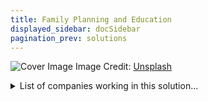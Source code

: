 ```yaml
---
title: Family Planning and Education
displayed_sidebar: docSidebar
pagination_prev: solutions
---
```


![Cover Image](https://images.unsplash.com/photo-1609220136736-443140cffec6?crop=entropy&cs=tinysrgb&fit=max&fm=jpg&ixid=Mnw0NDYzODh8MHwxfHNlYXJjaHwxfHxGYW1pbHklMjBQbGFubmluZyUyMGFuZCUyMEVkdWNhdGlvbnxlbnwwfHx8fDE2ODM2NTg3ODA&ixlib=rb-4.0.3&q=80&w=1080)
Image Credit: [Unsplash](https://unsplash.com/@nate_dumlao)

<details>
        <summary>List of companies working in this solution...</summary>
         <em>Note: this is an experimental AI feature. Accuracy and completeness are a work in progress</em>
        <div>
            <ul>
             
                <li><a href="https://www.bloomberg.org/">Bloomberg Philanthropies</a></li>
            
                <li><a href="https://extendfertility.com">Extend Fertility</a></li>
            
                <li><a href="https://bloomlife.com/">Bloomlife</a></li>
            
                <li><a href="https://www.o.school">O.school</a></li>
            
                <li><a href="https://civiceagle.com">Civic Eagle</a></li>
            
                <li><a href="https://www.mavenclinic.com">Maven Clinic</a></li>
            
                <li><a href="https://thepillclub.com">The Pill Club</a></li>
            
                <li><a href="https://www.washingtonpost.com/climate-environment/">Washington Post - Climate Coverage</a></li>
            
                <li><a href="https://axelspace.com/en">Axelspace</a></li>
            
                <li><a href="https://kindbody.com">Kindbody</a></li>
            
                <li><a href="https://afripads.com">Afripads</a></li>
            
                <li><a href="https://nan">Modern Fertility</a></li>
            
                <li><a href="https://primecoalition.org/">Prime</a></li>
            
                <li><a href="https://asktia.com">Tia</a></li>
            
                <li><a href="https://nan">Capital For Climate (c4c)</a></li>
            
                <li><a href="https://nan">Airminers Academy</a></li>
            
                <li><a href="https://ducky.eco">Ducky</a></li>
            
                <li><a href="https://glowing.com">Glow</a></li>
            
                <li><a href="https://www.futurefamily.com/">Future Family</a></li>
            
                <li><a href="https://isonohealth.com/demos">Isonohealth</a></li>
            
                <li><a href="https://girlswhocode.com">Girls Who Code</a></li>
            
                <li><a href="https://www.wearepossible.org/">Possible</a></li>
            
                <li><a href="https://everymothercounts.org">Every Mother Counts</a></li>
            
            </ul>
        </div>
        </details>


:::note job openings
  #### [View open jobs in this Solution](https://climatebase.org/jobs?l=&q=&drawdown_solutions=Family+Planning+and+Education)
:::

## Overview

The role of family planning and having children in the climate change crisis is crucial, especially considering the significant impact that children have on climate emissions. According to a study published in Environmental Research Letters, having one fewer child can reduce an individual's carbon footprint by an estimated 58.6 metric tons of CO2-equivalent emissions per year. The decision to have children directly affects future carbon emissions, as each person contributes to the overall carbon footprint throughout their lifetime. By embracing family planning and making informed choices, individuals can play a part in mitigating climate change by reducing their carbon emissions and helping build a more sustainable future for the planet.

## Progress Made

One of the main ways that family planning and education can help reduce greenhouse gas emissions is by reducing the number of unwanted pregnancies. In countries where women have access to contraception and are able to plan their pregnancies, there are typically lower rates of abortion and unplanned pregnancies. This not only helps to reduce the number of abortions, but also the number of unplanned births, which can help to reduce the number of greenhouse gas emissions.

There have been a number of breakthrough technologies that have been developed in recent years that have helped to reduce the number of greenhouse gas emissions. One of these is the development of long-acting reversible contraception (LARC). LARC is a type of contraception that can last for several years, and it is much more effective than other types of contraception, such as the pill. This means that it can help to reduce the number of unplanned pregnancies, and thus the number of greenhouse gas emissions.

There are a number of companies and organizations that have been at the forefront of developing family planning and education solutions to reduce greenhouse gas emissions. One of these is the Population Council, which is a nonprofit organization that works to improve the health and well-being of people around the world. The Population Council has developed a number of innovative products and programs that have helped to reduce the number of unplanned pregnancies and abortions, and thus the number of greenhouse gas emissions.

## Lessons Learned

Some of the key lessons that have been learned in the development and implementation of Family Planning and Education to reverse climate change include:

1. The importance of involving communities in the planning and implementation process
2. The need for clear and concise communication about the goals and objectives of the program
3. The importance of providing incentives for participation
4. The need for flexibility in the program design to accommodate the needs of different communities
5. The importance of monitoring and evaluation to ensure the program is achieving its objectives.

One of the successes of Family Planning and Education to reverse climate change is the involvement of communities in the planning and implementation process. This has allowed for a better understanding of the needs of the community and has resulted in more successful implementation of the program.

One of the failures of Family Planning and Education to reverse climate change is the lack of clear and concise communication about the goals and objectives of the program. This has led to confusion and frustration among community members and has resulted in a lack of participation in the program.

One of the lessons that can be learned from the failures of Family Planning and Education to reverse climate change is the importance of clear and concise communication about the goals and objectives of the program. This will ensure that community members are aware of the program and are more likely to participate.

One of the lessons that can be learned from the successes of Family Planning and Education to reverse climate change is the importance of involving communities in the planning and implementation process. This will ensure that the needs of the community are understood and that the program is more likely to be successful.

## Challenges Ahead

The major challenge that remains in the development and implementation of Family Planning and Education to reverse climate change is the lack of awareness and knowledge about the issue. There is a need to educate people about the importance of family planning and its role in reversing climate change. There is also a need to create awareness about the various methods of family planning and their advantages and disadvantages. Additionally, there is a need to promote the use of family planning methods among the people.

Organizations such as Population Connection and Population Media Center have been working towards creating awareness about family planning and its importance in reversing climate change. They have been conducting research on the issue and have been creating awareness through their programs and campaigns. Additionally, they have been providing support to the governments and NGOs in the implementation of family planning programs.

## Best Path Forward

The most effective way to mitigate the effects of climate change is to prevent greenhouse gas emissions in the first place. Reducing emissions from the transportation, industry, and agricultural sectors is essential to prevent the worst effects of climate change. One way to do this is to promote family planning and education.

According to the Population Reference Bureau, “Family planning is critical to slowing and eventually reversing population growth.” When people have fewer children, they emit fewer greenhouse gases. In addition, when women have access to contraception, they can space their pregnancies further apart, which has health benefits for both the mother and the child.

There are many organizations working to promote family planning and education around the world. One example is the International Planned Parenthood Federation, which provides contraception and sexual education to millions of people every year.

There has been some progress in this area. For example, the global fertility rate has declined from 5.0 births per woman in 1950 to 2.5 births per woman in 2017. However, the world’s population is still growing, and much more needs to be done to reduce emissions.

To effectively mitigate the effects of climate change, it is essential to promote family planning and education on a large scale. This will require investment from governments, NGOs, and the private sector. In addition, it is important to ensure that this technology is accessible to everyone, regardless of income level.
